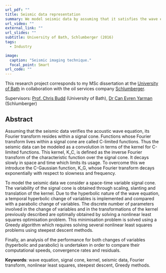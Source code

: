 ```yaml
---
url_pdf: ""
title: Seismic data representation
summary: We model seismic data by assuming that it satisfies the wave equation and solving a non-linear least-squares optimisation problem.
url_video: ""
external_link: ""
url_slides: ""
subtitle: University of Bath, Schlumberger (2016)
tags:
  - Industry

image:
  caption: "Seismic imaging technique."
  focal_point: Smart
url_code: ""
---
```

This research project corresponds to my MSc dissertation at the [University of Bath](https://www.bath.ac.uk/) in collaboration with the oil services company [Schlumberger](https://www.slb.com/).

Supervisors: [Prof. Chris Budd](https://people.bath.ac.uk/mascjb/) (University of Bath), [Dr Can Evren Yarman](https://www.researchgate.net/profile/Evren-Yarman) (Schlumberger)

## **Abstract**
Assuming that the seismic data verifies the acoustic wave equation, its Fourier transform resides within a signal cone. Functions whose Fourier transform lives within a signal cone are called C-limited functions. Thus the seismic data can be modeled as a convolution in terms of the kernel for C-limited functions. This kernel, K_C, is defined as the inverse Fourier transform of the characteristic function over the signal cone. It decays slowly in space and time which limits its usage. To overcome this we introduce the C-Gaussian function, K_G, whose Fourier transform decays exponentially with respect to slowness and frequency.

To model the seismic data we consider a space-time variable signal cone. The variability of the signal cone is obtained through scaling, slanting and translation of the kernel. Due to the hyperbolic nature of the wave equation, a temporal hyperbolic change of variables is implemented and compared with a parabolic change of variables. The discrete number of parameters involved in the change of variables and in the transformations of the kernel previously described are optimally obtained by solving a nonlinear least squares optimisation problem. This minimisation problem is solved using a Greedy algorithm which requires solving several nonlinear least squares problems using steepest descent methods.

Finally, an analysis of the performance for both changes of variables (hyperbolic and parabolic) is undertaken in order to compare their computational speeds, convergence rates and residuals.

**Keywords**: wave equation, signal cone, kernel, seismic data, Fourier transform, nonlinear least squares, steepest descent, Greedy methods.
